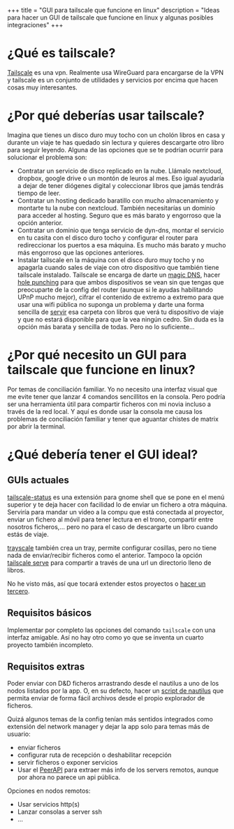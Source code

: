 +++
title = "GUI para tailscale que funcione en linux"
description = "Ideas para hacer un GUI de tailscale que funcione en linux y algunas posibles integraciones"
+++

# ¿Qué es tailscale?

[Tailscale](https://tailscale.com/) es una vpn. Realmente usa WireGuard para encargarse de la VPN y tailscale es un
conjunto de utilidades y servicios por encima que hacen cosas muy interesantes.

# ¿Por qué deberías usar tailscale?

Imagina que tienes un disco duro muy tocho con un cholón libros en casa y durante un viaje te has quedado sin lectura y
quieres descargarte otro libro para seguir leyendo. Alguna de las opciones que se te podrían ocurrir para solucionar
el problema son:

* Contratar un servicio de disco replicado en la nube. Llámalo nextcloud, dropbox, google drive o un montón de leuros
  al mes. Eso igual ayudaría a dejar de tener diógenes digital y coleccionar libros que jamás tendrás tiempo
  de leer.
* Contratar un hosting dedicado baratillo con mucho almacenamiento y montarte tu la nube con nextcloud. También
  necesitarías un dominio para acceder al hosting. Seguro que es más barato y engorroso que la opción anterior.
* Contratar un dominio que tenga servicio de dyn-dns, montar el servicio en tu casita con el disco duro tocho y
  configurar el router para redireccionar los puertos a esa máquina. Es mucho más barato y mucho más engorroso que
  las opciones anteriores.
* Instalar tailscale en la máquina con el disco duro muy tocho y no apagarla cuando sales de viaje con otro dispositivo
  que también tiene tailscale instalado. Tailscale se encarga de darte un [magic DNS](https://tailscale.com/kb/1081/magicdns/),
  hacer [hole punching](https://en.wikipedia.org/wiki/Hole_punching_(networking)) para que ambos dispositivos se vean
  sin que tengas que preocuparte de la config del router (aunque si le ayudas habilitando UPnP mucho mejor), cifrar el
  contenido de extremo a extremo para que usar una wifi pública no suponga un problema y darte una forma sencilla de 
  [servir](https://tailscale.com/kb/1242/tailscale-serve/) esa carpeta con libros que verá tu dispositivo de viaje y que
  no estará disponible para que la vea ningún cedro. Sin duda es la opción más barata y sencilla de todas. Pero no lo
  suficiente...

# ¿Por qué necesito un GUI para tailscale que funcione en linux?

Por temas de conciliación familiar. Yo no necesito una interfaz visual que me evite tener que lanzar 4 comandos
sencillitos en la consola. Pero podría ser una herramienta útil para compartir ficheros con mi novia incluso a través
de la red local. Y aquí es donde usar la consola me causa los problemas de conciliación familiar y tener que aguantar
chistes de matrix por abrir la terminal.

# ¿Qué debería tener el GUI ideal?

## GUIs actuales

[tailscale-status](https://github.com/maxgallup/tailscale-status) es una extensión para gnome shell que se pone en el
menú superior y te deja hacer con facilidad lo de enviar un fichero a otra máquina. Serviría para mandar un video a la
compu que está conectada al proyector, enviar un fichero al móvil para tener lectura en el trono, compartir entre
nosotros ficheros,... pero no para el caso de descargarte un libro cuando estás de viaje.

[trayscale](https://github.com/DeedleFake/trayscale) también crea un tray, permite configurar cosillas, pero no tiene
nada de enviar/recibir ficheros como el anterior. Tampoco la opción [tailscale serve](https://tailscale.com/kb/1242/tailscale-serve/)
para compartir a través de una url un directorio lleno de libros.

No he visto más, así que tocará extender estos proyectos o [hacer un tercero](https://xkcd.com/927/).

## Requisitos básicos

Implementar por completo las opciones del comando `tailscale` con una interfaz amigable. Así no hay otro como yo que se
inventa un cuarto proyecto también incompleto.

## Requisitos extras

Poder enviar con D&D ficheros arrastrando desde el nautilus a uno de los nodos listados por la app. O, en su defecto,
hacer un [script de nautilus](https://help.ubuntu.com/community/NautilusScriptsHowto) que permita enviar de forma fácil
archivos desde el propio explorador de ficheros.

Quizá algunos temas de la config tenían más sentidos integrados como extensión del network manager y dejar la app solo
para temas más de usuario:

* enviar ficheros
* configurar ruta de recepción o deshabilitar recepción
* servir ficheros o exponer servicios
* Usar el [PeerAPI](https://github.com/tailscale/tailscale/blob/64bbf1738e17dcc5cc74807a338606c9ebcfb687/ipn/ipnlocal/peerapi.go#L688)
  para extraer más info de los servers remotos, aunque por ahora no parece un api pública.

Opciones en nodos remotos:

* Usar servicios http(s)
* Lanzar consolas a server ssh
* ...
